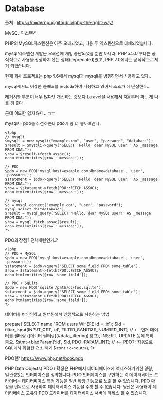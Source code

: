 # Database

출처 : https://modernpug.github.io/php-the-right-way/

MySQL 익스텐션 

PHP의 MySQL익스텐션은 아주 오래되었고, 다음 두 익스텐션으로 대체되었습니다.

mysql 익스텐션 개발은 오래전에 개발 중단되었을 뿐만 아니라, PHP 5.5.0 부터는 공식적으로 사용을 권장하지 않는 상태(deprecated)였고, PHP 7.0에서는 공식적으로 제거 되었습니다.

현재 회사 프로젝트는 php 5.6에서 mysql과 mysqli를 병행하면서 사용하고 있다..

mysql에서도 이상한 클래스를 include하여 사용하고 있어서 소스가 더 난잡한듯..

레거시한 부분이 너무 많다면 개선하는 것보다 Laravel을 사용해서 처음부터 짜는 게 나을 것 같다..

근데 이또한 쉽지 않다.. ㅠㅠ

mysqli나 pdo를 추천하는데 pdo가 좀 더 좋아보인다.

```
<?php
// mysqli
$mysqli = new mysqli("example.com", "user", "password", "database");
$result = $mysqli->query("SELECT 'Hello, dear MySQL user!' AS _message FROM DUAL");
$row = $result->fetch_assoc();
echo htmlentities($row['_message']);

// PDO
$pdo = new PDO('mysql:host=example.com;dbname=database', 'user', 'password');
$statement = $pdo->query("SELECT 'Hello, dear MySQL user!' AS _message FROM DUAL");
$row = $statement->fetch(PDO::FETCH_ASSOC);
echo htmlentities($row['_message']);

// mysql
$c = mysql_connect("example.com", "user", "password");
mysql_select_db("database");
$result = mysql_query("SELECT 'Hello, dear MySQL user!' AS _message FROM DUAL");
$row = mysql_fetch_assoc($result);
echo htmlentities($row['_message']);
?>
```

PDO의 장점? 전략패턴인가..?
```
<?php
// PDO + MySQL
$pdo = new PDO('mysql:host=example.com;dbname=database', 'user', 'password');
$statement = $pdo->query("SELECT some_field FROM some_table");
$row = $statement->fetch(PDO::FETCH_ASSOC);
echo htmlentities($row['some_field']);

// PDO + SQLite
$pdo = new PDO('sqlite:/path/db/foo.sqlite');
$statement = $pdo->query("SELECT some_field FROM some_table");
$row = $statement->fetch(PDO::FETCH_ASSOC);
echo htmlentities($row['some_field']);
?>
```

데이터를 바인딩하고 필터링해서 안정적으로 사용하는 방법

<?php
$pdo = new PDO('sqlite:/path/db/users.db');
$stmt = $pdo->prepare('SELECT name FROM users WHERE id = :id');
$id = filter_input(INPUT_GET, 'id', FILTER_SANITIZE_NUMBER_INT); // <-- 먼저 데이터를 필터링 ([데이터 필터링](#data_filtering) 참고), INSERT, UPDATE 등에 특히 중요. 
$stmt->bindParam(':id', $id, PDO::PARAM_INT); // <-- PDO가 자동으로 SQL에서 위험한 요소 제거
$stmt->execute();
?>

PDO란? https://www.php.net/book.pdo

PHP Data Objects( PDO ) 확장은 PHP에서 데이터베이스에 액세스하기위한 경량, 일관성있는 인터페이스를 정의합니다. PDO 인터페이스를 구현하는 각 데이터베이스 드라이버는 데이터베이스 특정 기능을 일반 확장 기능으로 노출 할 수 있습니다. PDO 확장을 단독으로 사용하여 데이터베이스 기능을 수행 할 수 없습니다. 당신은 사용해야 데이타베이스 고유의 PDO 드라이버를 데이터베이스 서버에 액세스 할 수 있습니다.

